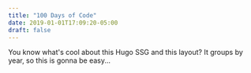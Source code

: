 ```yaml
---
title: "100 Days of Code"
date: 2019-01-01T17:09:20-05:00
draft: false
---
```


You know what's cool about this Hugo SSG and this layout?  It groups by year, so this is gonna be easy...
